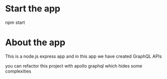 # Start the app

npm start

# About the app

This is a node.js express app and in this app we have created GraphQL APIs

you can refactor this project  with apollo graphql which hides some complexities
